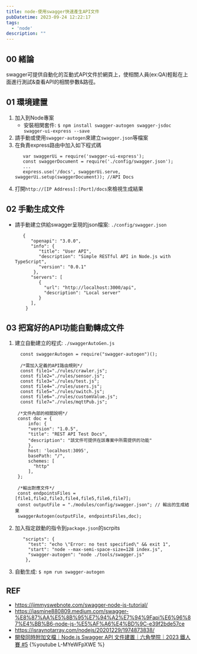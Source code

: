 ```yaml
---
title: node-使用swagger快速產生API文件
pubDatetime: 2023-09-24 12:22:17
tags: 
  - 'node'
description: ""
---
```


## 00 緒論
swagger可提供自動化的互動式API文件於網頁上，使相關人員(ex:QA)輕鬆在上面進行測試&查看API的相關參數&路徑。

<!--more-->

## 01 環境建置
1. 加入到Node專案
   * 安裝相関套件: `$ npm install swagger-autogen swagger-jsdoc swagger-ui-express --save`
2. 請手動或使用`swagger-autogen`來建立`swagger.json`等檔案
3. 在負責express路由中加入如下程式碼
   ```javascript=
      var swaggerUi = require('swagger-ui-express');
      const swaggerDocument = require('./config/swagger.json');
      ...
      express.use('/docs', swaggerUi.serve, swaggerUi.setup(swaggerDocument)); //API Docs
   ```
4. 打開`http://[IP Address]:[Port]/docs`來檢視生成結果

## 02 手動生成文件
- 請手動建立供給swagger呈現的json檔案: `./config/swagger.json`
   ```json=
      {
         "openapi": "3.0.0",
         "info": {
            "title": "User API",
            "description": "Simple RESTful API in Node.js with TypeScript",
            "version": "0.0.1"
          },
         "servers": [
            {
              "url": "http://localhost:3000/api",
              "description": "Local server"
            }
         ],
       }
   ```

## 03 把寫好的API功能自動轉成文件
1. 建立自動建立的程式: `./swaggerAutoGen.js`
   ```javascript=
     const swaggerAutogen = require("swagger-autogen")();

     /*需加入定義的API路由規則*/
     const file1="./rules/crawler.js";
     const file2="./rules/sensor.js";
     const file3="./rules/test.js";
     const file4="./rules/users.js";
     const file5="./rules/switch.js";
     const file6="./rules/customValue.js";
     const file7="./rules/mqttPub.js";

    /*文件內部的相關說明*/
    const doc = {
        info: {
        "version": "1.0.5",
        "title": "REST API Test Docs",
        "description": "該文件可提供在該專案中所需提供的功能"
        },
        host: 'localhost:3095',
        basePath: "/",
        schemes: [
          "http"
        ],
    };

    /*輸出對應文件*/
    const endpointsFiles = [file1,file2,file3,file4,file5,file6,file7];
    const outputFile = "./modules/config/swagger.json"; // 輸出的生成結果
    swaggerAutogen(outputFile, endpointsFiles,doc); 
   ```
2. 加入指定啟動的指令到`package.json`的scrpits
   ```json=
      "scripts": {
        "test": "echo \"Error: no test specified\" && exit 1",
        "start": "node --max-semi-space-size=128 index.js",
        "swagger-autogen": "node ./tools/swagger.js"
       },
   ```
3. 自動生成: `$ npm run swagger-autogen`

## REF
- https://jimmyswebnote.com/swagger-node-js-tutorial/
- https://jasmine880809.medium.com/swagger-%E8%87%AA%E5%8B%95%E7%94%A2%E7%94%9Fapi%E6%96%87%E4%BB%B6-node-js-%E5%AF%A6%E4%BD%9C-e39f2bde57ce
- https://israynotarray.com/nodejs/20201229/1974873838/
- [開發同時附加文檔｜Node.js Swagger API 文件建置｜六角學院｜2023 鐵人賽 #5](https://www.youtube.com/watch?v=L-MYeWFpXWE)
  {%youtube L-MYeWFpXWE %}